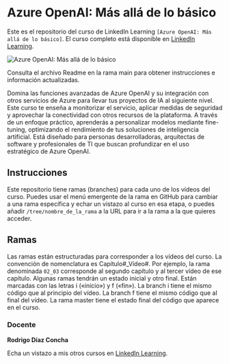 # Azure OpenAI: Más allá de lo básico


Este es el repositorio del curso de LinkedIn Learning `[Azure OpenAI: Más allá de lo básico]`. El curso completo está disponible en [LinkedIn Learning][lil-course-url].

![Azure OpenAI: Más allá de lo básico][lil-thumbnail-url] 

Consulta el archivo Readme en la rama main para obtener instrucciones e información actualizadas.

Domina las funciones avanzadas de Azure OpenAI y su integración con otros servicios de Azure para llevar tus proyectos de IA al siguiente nivel. Este curso te enseña a monitorizar el servicio, aplicar medidas de seguridad y aprovechar la conectividad con otros recursos de la plataforma. A través de un enfoque práctico, aprenderás a personalizar modelos mediante fine-tuning, optimizando el rendimiento de tus soluciones de inteligencia artificial. Está diseñado para personas desarrolladoras, arquitectas de software y profesionales de TI que buscan profundizar en el uso estratégico de Azure OpenAI.

## Instrucciones

Este repositorio tiene ramas (branches) para cada uno de los vídeos del curso. Puedes usar el menú emergente de la rama en GitHub para cambiar a una rama específica y echar un vistazo al curso en esa etapa, o puedes añadir `/tree/nombre_de_la_rama` a la URL para ir a la rama a la que quieres acceder.

## Ramas

Las ramas están estructuradas para corresponder a los vídeos del curso. La convención de nomenclatura es Capítulo#_Vídeo#. Por ejemplo, la rama denominada `02_03` corresponde al segundo capítulo y al tercer vídeo de ese capítulo. Algunas ramas tendrán un estado inicial y otro final. Están marcadas con las letras i («inicio») y f («fin»). La branch i tiene el mismo código que al principio del vídeo. La branch f tiene el mismo código que al final del vídeo. La rama master tiene el estado final del código que aparece en el curso.

### Docente

**Rodrigo Díaz Concha**

Echa un vistazo a mis otros cursos en [LinkedIn Learning](https://www.linkedin.com/learning/instructors/rodrigo-diaz-concha).

[0]: # (Replace these placeholder URLs with actual course URLs)
[lil-course-url]: https://www.linkedin.com/learning/azure-openai-mas-alla-de-lo-basico-24606337/profundiza-en-a-tecnologia-de-azure-openai?
[lil-thumbnail-url]:https://media.licdn.com/dms/image/v2/D4E0DAQEpuvSlLZms-A/learning-public-crop_675_1200/learning-public-crop_675_1200/0/1736776256306?e=2147483647&v=beta&t=8sngatM7d11HZ0Hy_zwvZA5rt6szmRCQwTeWuahszUE
[1]: # (End of ES-Instruction ###############################################################################################)
